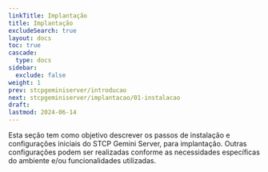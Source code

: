 ```yaml
---
linkTitle: Implantação
title: Implantação
excludeSearch: true
layout: docs
toc: true
cascade:
  type: docs
sidebar:
  exclude: false
weight: 1
prev: stcpgeminiserver/introducao
next: stcpgeminiserver/implantacao/01-instalacao
draft:
lastmod: 2024-06-14
---
```

Esta seção tem como objetivo descrever os passos de instalação e configurações iniciais do STCP Gemini Server, para implantação. Outras configurações podem ser realizadas conforme as necessidades específicas do ambiente e/ou funcionalidades utilizadas.


